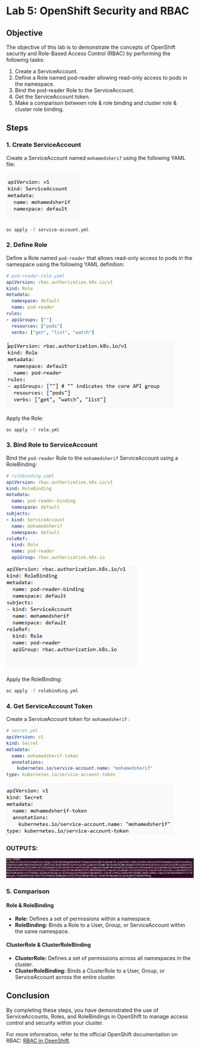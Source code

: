 # Lab 5: OpenShift Security and RBAC

## Objective

The objective of this lab is to demonstrate the concepts of OpenShift security and Role-Based Access Control (RBAC) by performing the following tasks:

1. Create a ServiceAccount.
2. Define a Role named pod-reader allowing read-only access to pods in the namespace.
3. Bind the pod-reader Role to the ServiceAccount.
4. Get the ServiceAccount token.
5. Make a comparison between role & role binding and cluster role & cluster role binding.

## Steps

### 1. Create ServiceAccount

Create a ServiceAccount named `mohamedsherif` using the following YAML file:

![alt text](screenshots/servcieaccount.png)

```sh
oc apply -f service-account.yml
```

### 2. Define Role

Define a Role named `pod-reader` that allows read-only access to pods in the namespace using the following YAML definition:

```yaml
# pod-reader-role.yaml
apiVersion: rbac.authorization.k8s.io/v1
kind: Role
metadata:
  namespace: default
  name: pod-reader
rules:
- apiGroups: [""]
  resources: ["pods"]
  verbs: ["get", "list", "watch"]
```

![alt text](screenshots/role.png)

Apply the Role:
```sh
oc apply -f role.yml
```

### 3. Bind Role to ServiceAccount

Bind the `pod-reader` Role to the `mohamedsherif` ServiceAccount using a RoleBinding:

```yaml
# rolebinding.yaml
apiVersion: rbac.authorization.k8s.io/v1
kind: RoleBinding
metadata:
  name: pod-reader-binding
  namespace: default
subjects:
- kind: ServiceAccount
  name: mohamedsherif
  namespace: default
roleRef:
  kind: Role
  name: pod-reader
  apiGroup: rbac.authorization.k8s.io
```

![alt text](screenshots/rolebinding.png)

Apply the RoleBinding:
```sh
oc apply -f rolebinding.yml
```

### 4. Get ServiceAccount Token

Create a ServiceAccount token for `mohamedsherif` :
```yaml
# secret.yml
apiVersion: v1
kind: Secret
metadata:
  name: mohamedsherif-token
  annotations:
    kubernetes.io/service-account.name: "mohamedsherif"
type: kubernetes.io/service-account-token
```
![alt text](screenshots/secret.png)

### OUTPUTS:

![alt text](screenshots/output.png)

### 5. Comparison

#### Role & RoleBinding

- **Role:** Defines a set of permissions within a namespace.
- **RoleBinding:** Binds a Role to a User, Group, or ServiceAccount within the same namespace.

#### ClusterRole & ClusterRoleBinding

- **ClusterRole:** Defines a set of permissions across all namespaces in the cluster.
- **ClusterRoleBinding:** Binds a ClusterRole to a User, Group, or ServiceAccount across the entire cluster.

## Conclusion

By completing these steps, you have demonstrated the use of ServiceAccounts, Roles, and RoleBindings in OpenShift to manage access control and security within your cluster.

For more information, refer to the official OpenShift documentation on RBAC: [RBAC in OpenShift](https://docs.openshift.com/container-platform/4.8/authentication/using-rbac.html).
